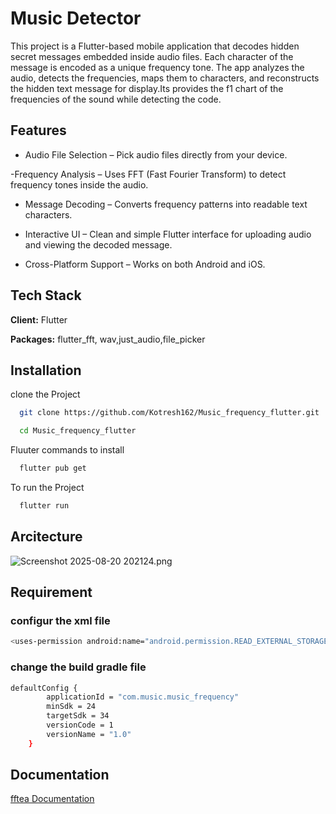 
# Music Detector

This project is a Flutter-based mobile application that decodes hidden secret messages embedded inside audio files. Each character of the message is encoded as a unique frequency tone. The app analyzes the audio, detects the frequencies, maps them to characters, and reconstructs the hidden text message for display.Its provides the f1 chart of the frequencies of the sound while detecting the code.


## Features
- Audio File Selection – Pick audio files directly from your device.

-Frequency Analysis – Uses FFT (Fast Fourier Transform) to detect frequency tones inside the audio.

- Message Decoding – Converts frequency patterns into readable text characters.

- Interactive UI – Clean and simple Flutter interface for uploading audio and viewing the decoded message.
- Cross-Platform Support – Works on both Android and iOS.

## Tech Stack

**Client:** Flutter

**Packages:** flutter_fft, wav,just_audio,file_picker


## Installation

clone the Project

```bash
  git clone https://github.com/Kotresh162/Music_frequency_flutter.git
```
```bash
  cd Music_frequency_flutter
```

Fluuter commands to install

```bash
  flutter pub get
```

To run the Project

```bash
  flutter run
```
## Arcitecture
![Screenshot 2025-08-20 202124.png](..%2FPictures%2FScreenshots%2FScreenshot%202025-08-20%20202124.png)


## Requirement
### configur the xml file
```bash
<uses-permission android:name="android.permission.READ_EXTERNAL_STORAGE"/>
```

### change the build gradle file
```bash
defaultConfig {
        applicationId = "com.music.music_frequency"
        minSdk = 24
        targetSdk = 34
        versionCode = 1
        versionName = "1.0"
    }

```
## Documentation

[fftea Documentation](https://pub.dev/packages/fftea)


